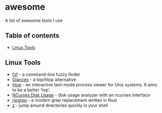 # awesome
A list of awesome tools I use

## Table of contents

  - [Linux Tools](#linux-tools)

## Linux Tools
- [fzf](https://github.com/junegunn/fzf) - a command-line fuzzy finder
- [Glances](https://github.com/nicolargo/glances) - a top/htop alternative
- [htop](https://github.com/hishamhm/htop) - an interactive text-mode process viewer for Unix systems. It aims to be a better 'top'.
- [NCurses Disk Usage](https://dev.yorhel.nl/ncdu) - disk usage analyzer with an ncurses interface
- [ripgrep](https://github.com/BurntSushi/ripgrep) - a modern grep replacement written in Rust
- [z](https://github.com/rupa/z) - jump around directories quickly in your shell


